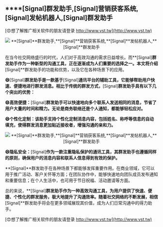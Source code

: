 ## ****[Signal]**群发助手,**[Signal]**营销获客系统,**[Signal]**发帖机器人,**[Signal]**群发助手**

[😍想了解推广相关软件的朋友请登录 http://www.vst.tw](http://www.vst.tw)

 <center><img src="https://vst.tw/MP4/tuiguang/png/2.png" alt="**[Signal]**群发助手,**[Signal]**营销获客系统,**[Signal]**发帖机器人,**[Signal]**群发助手"></center>

在当今社交网络盛行的时代，人们对于高效沟通的需求日益增长。而**[Signal]**群发助手作为一种新型的沟通工具，正在逐渐成为人们重要的选择之一。本文将介绍**[Signal]**群发助手的功能和优势，以及它在各种场景下的应用。

**😄**[Signal]**群发助手是一款基于**[Signal]**通讯平台的辅助工具，它能够帮助用户快速、便捷地进行群发消息。相比于传统的群发方式，**[Signal]**群发助手具有以下几个突出的优势：**

**😄高效便捷：**[Signal]**群发助手可以快速地向多个联系人发送相同的消息，节省了用户大量的时间和精力。无论是商务联络还是个人通知，都能够轻松应对。**

**😄个性化定制：该助手支持个性化定制消息内容，包括姓名、称呼等信息的自动填充，使得群发消息更加贴近接收者，增强沟通的亲和力。**

 <center><img src="https://vst.tw/MP4/tuiguang/png/6.png" alt="**[Signal]**群发助手,**[Signal]**营销获客系统,**[Signal]**发帖机器人,**[Signal]**群发助手"></center>

**😄隐私安全：**[Signal]**作为一款注重隐私保护的通讯工具，其群发助手也遵循同样的原则，确保用户的消息内容和联系人信息得到有效的保护。**

**[Signal]**群发助手在各种场景下都能够发挥重要作用。在商业领域，它可以用于推广活动、客户关怀等方面；在团队协作中，能够快速地向团队成员发布通知和重要信息；在个人生活中，也可用于节日祝福、活动邀请等方面。

总的来说，**[Signal]**群发助手作为一种高效沟通工具，为用户提供了快速、便捷、个性化的群发服务，极大地提升了沟通效率。随着社交网络的不断发展，相信**[Signal]**群发助手将会在更多领域展现其价值，成为人们日常沟通中的得力助手。

[😍想了解推广相关软件的朋友请登录 http://www.vst.tw](http://www.vst.tw)



